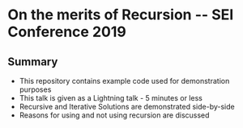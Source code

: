 # On the merits of Recursion -- SEI Conference 2019

## Summary
- This repository contains example code used for demonstration purposes
- This talk is given as a Lightning talk - 5 minutes or less
- Recursive and Iterative Solutions are demonstrated side-by-side
- Reasons for using and not using recursion are discussed